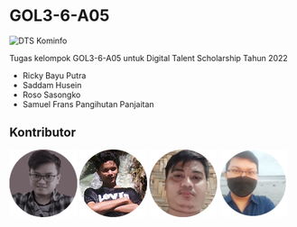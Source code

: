 # GOL3-6-A05

![DTS Kominfo](assets/img/dts.png)

Tugas kelompok GOL3-6-A05 untuk Digital Talent Scholarship Tahun 2022
- Ricky Bayu Putra
- Saddam Husein
- Roso Sasongko
- Samuel Frans Pangihutan Panjaitan
## Kontributor
![Ricky Bayu Putra](assets/img/ricky.png)
![Saddam](assets/img/saddam.png)
![Roso Sasongko](assets/img/roso.png)
![Samuel Frans Pangihutan Panjaitan](assets/img/samm.png)
